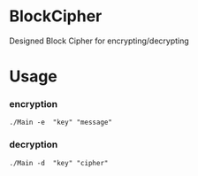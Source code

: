 # BlockCipher
Designed Block Cipher for encrypting/decrypting

# Usage
### encryption

```
./Main -e  "key" "message"
```


### decryption

```
./Main -d  "key" "cipher"    
```
